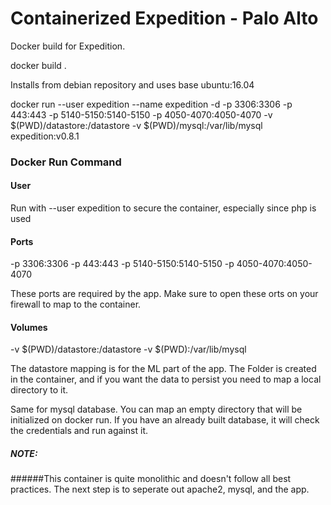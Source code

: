 # Containerized Expedition - Palo Alto

Docker build for Expedition.

docker build .

Installs from debian repository and uses base ubuntu:16.04

docker run --user expedition --name expedition -d -p 3306:3306 -p 443:443 -p 5140-5150:5140-5150 -p 4050-4070:4050-4070 -v $(PWD)/datastore:/datastore -v $(PWD)/mysql:/var/lib/mysql expedition:v0.8.1

### Docker Run Command
#### User
Run with --user expedition to secure the container, especially since php is used

#### Ports
-p 3306:3306 -p 443:443 -p 5140-5150:5140-5150 -p 4050-4070:4050-4070

These ports are required by the app. Make sure to open these orts on your firewall to map to the container.

#### Volumes
-v $(PWD)/datastore:/datastore -v $(PWD):/var/lib/mysql

The datastore mapping is for the ML part of the app. The Folder is created in the container, and if you want the data to persist
you need to map a local directory to it.

Same for mysql database. You can map an empty directory that will be initialized on docker run. If you have an already built
database, it will check the credentials and run against it. 


##### NOTE:
######This container is quite monolithic and doesn't follow all best practices. The next step is to seperate out apache2, mysql, and the app.
